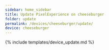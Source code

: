 ```yaml
---
sidebar: home_sidebar
title: Update PixelExperience on cheeseburger
folder: update
permalink: /devices/cheeseburger/update/
device: cheeseburger
---
```

{% include templates/device_update.md %}
